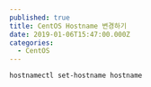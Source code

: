 ```yaml
---
published: true
title: CentOS Hostname 변경하기
date: 2019-01-06T15:47:00.000Z
categories:
  - CentOS
---
```

```
hostnamectl set-hostname hostname
```
